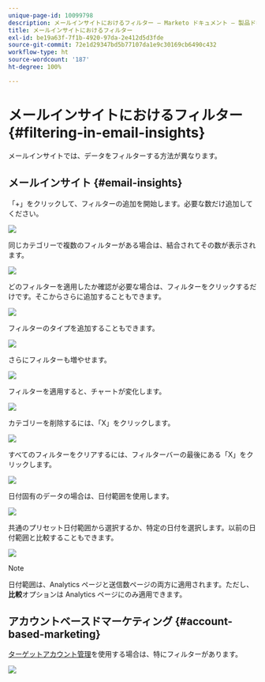 ```yaml
---
unique-page-id: 10099798
description: メールインサイトにおけるフィルター — Marketo ドキュメント — 製品ドキュメント
title: メールインサイトにおけるフィルター
exl-id: be19a63f-7f1b-4920-97da-2e412d5d3fde
source-git-commit: 72e1d29347bd5b77107da1e9c30169cb6490c432
workflow-type: ht
source-wordcount: '187'
ht-degree: 100%

---
```


# メールインサイトにおけるフィルター {#filtering-in-email-insights}

メールインサイトでは、データをフィルターする方法が異なります。

## メールインサイト {#email-insights}

「+」をクリックして、フィルターの追加を開始します。必要な数だけ追加してください。

![](assets/one-2.png)

同じカテゴリーで複数のフィルターがある場合は、結合されてその数が表示されます。

![](assets/state.png)

どのフィルターを適用したか確認が必要な場合は、フィルターをクリックするだけです。そこからさらに追加することもできます。

![](assets/states.png)

フィルターのタイプを追加することもできます。

![](assets/os.png)

さらにフィルターも増やせます。

![](assets/more-filters.png)

フィルターを適用すると、チャートが変化します。

![](assets/filtered-chart.png)

カテゴリーを削除するには、「X」をクリックします。

![](assets/filter1.png)

すべてのフィルターをクリアするには、フィルターバーの最後にある「X」をクリックします。

![](assets/filter2.png)

日付固有のデータの場合は、日付範囲を使用します。

![](assets/date-click.png)

共通のプリセット日付範囲から選択するか、特定の日付を選択します。以前の日付範囲と比較することもできます。

![](assets/date-range.png)

>[!NOTE]
>
>日付範囲は、Analytics ページと送信数ページの両方に適用されます。ただし、**比較**&#x200B;オプションは Analytics ページにのみ適用できます。

## アカウントベースドマーケティング {#account-based-marketing}

[ターゲットアカウント管理](https://docs.marketo.com/display/DOCS/Account+Based+Marketing+Overview)を使用する場合は、特にフィルターがあります。

![](assets/abm.png)
